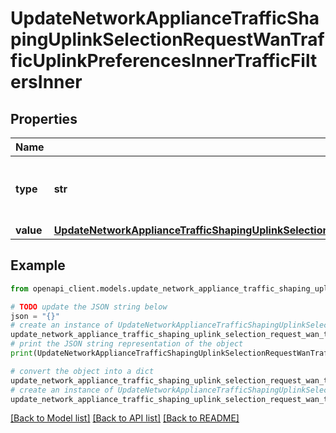 # UpdateNetworkApplianceTrafficShapingUplinkSelectionRequestWanTrafficUplinkPreferencesInnerTrafficFiltersInner


## Properties

Name | Type | Description | Notes
------------ | ------------- | ------------- | -------------
**type** | **str** | Type of this traffic filter. Must be one of: &#39;custom&#39; | 
**value** | [**UpdateNetworkApplianceTrafficShapingUplinkSelectionRequestWanTrafficUplinkPreferencesInnerTrafficFiltersInnerValue**](UpdateNetworkApplianceTrafficShapingUplinkSelectionRequestWanTrafficUplinkPreferencesInnerTrafficFiltersInnerValue.md) |  | 

## Example

```python
from openapi_client.models.update_network_appliance_traffic_shaping_uplink_selection_request_wan_traffic_uplink_preferences_inner_traffic_filters_inner import UpdateNetworkApplianceTrafficShapingUplinkSelectionRequestWanTrafficUplinkPreferencesInnerTrafficFiltersInner

# TODO update the JSON string below
json = "{}"
# create an instance of UpdateNetworkApplianceTrafficShapingUplinkSelectionRequestWanTrafficUplinkPreferencesInnerTrafficFiltersInner from a JSON string
update_network_appliance_traffic_shaping_uplink_selection_request_wan_traffic_uplink_preferences_inner_traffic_filters_inner_instance = UpdateNetworkApplianceTrafficShapingUplinkSelectionRequestWanTrafficUplinkPreferencesInnerTrafficFiltersInner.from_json(json)
# print the JSON string representation of the object
print(UpdateNetworkApplianceTrafficShapingUplinkSelectionRequestWanTrafficUplinkPreferencesInnerTrafficFiltersInner.to_json())

# convert the object into a dict
update_network_appliance_traffic_shaping_uplink_selection_request_wan_traffic_uplink_preferences_inner_traffic_filters_inner_dict = update_network_appliance_traffic_shaping_uplink_selection_request_wan_traffic_uplink_preferences_inner_traffic_filters_inner_instance.to_dict()
# create an instance of UpdateNetworkApplianceTrafficShapingUplinkSelectionRequestWanTrafficUplinkPreferencesInnerTrafficFiltersInner from a dict
update_network_appliance_traffic_shaping_uplink_selection_request_wan_traffic_uplink_preferences_inner_traffic_filters_inner_from_dict = UpdateNetworkApplianceTrafficShapingUplinkSelectionRequestWanTrafficUplinkPreferencesInnerTrafficFiltersInner.from_dict(update_network_appliance_traffic_shaping_uplink_selection_request_wan_traffic_uplink_preferences_inner_traffic_filters_inner_dict)
```
[[Back to Model list]](../README.md#documentation-for-models) [[Back to API list]](../README.md#documentation-for-api-endpoints) [[Back to README]](../README.md)


